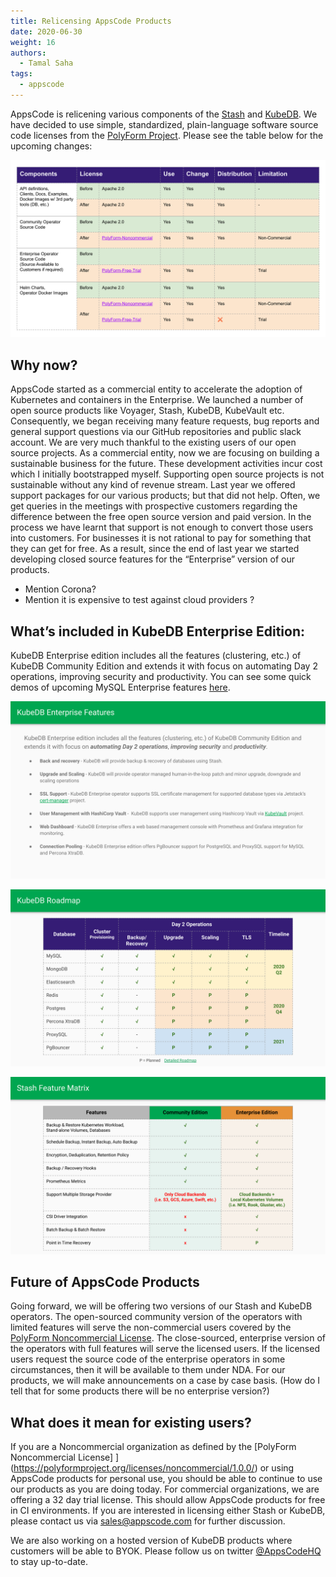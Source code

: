 ```yaml
---
title: Relicensing AppsCode Products
date: 2020-06-30
weight: 16
authors:
  - Tamal Saha
tags:
  - appscode
---
```



AppsCode is relicening various components of the [Stash](https://stash.run) and [KubeDB](https://kubedb.com). We have decided to use simple, standardized, plain-language software source code licenses from the [PolyForm Project](https://polyformproject.org/). Please see the table below for the upcoming changes:

![The KubeVault Overview](appscode-license-changes.svg)

## Why now?
AppsCode started as a commercial entity to accelerate the adoption of Kubernetes and containers in the Enterprise. We launched a number of open source products like Voyager, Stash, KubeDB, KubeVault etc. Consequently, we began receiving many feature requests, bug reports and general support questions via our GitHub repositories and public slack account. We are very much thankful to the existing users of our open source projects. As a commercial entity, now we are focusing on building a sustainable business for the future. These development activities incur cost which I initially bootstrapped myself. Supporting open source projects is not sustainable without any kind of revenue stream. Last year we offered support packages for our various products; but that did not help. Often, we get queries in the meetings with prospective customers regarding the difference between the free open source version and paid version. In the process we have learnt that support is not enough to convert those users into customers. For businesses it is not rational to pay for something that they can get for free. As a result, since the end of last year we started developing closed source features for the “Enterprise” version of our products.


- Mention Corona?
- Mention it is expensive to test against cloud providers ?

## What’s included in KubeDB Enterprise Edition:

KubeDB Enterprise edition includes all the features (clustering, etc.) of KubeDB Community Edition and extends it with focus on automating Day 2 operations, improving security and productivity. You can see some quick demos of upcoming MySQL Enterprise features [here](https://www.youtube.com/playlist?list=PLoiT1Gv2KR1imxr13HareDzWfUvsWWtVY).

![KubeDB Enterprise](kubedb-enterprise.svg)

![KubeDB Roadmap](kubedb-roadmap.svg)

![Stash Feature Matrix](stash-feature-matrix.svg)


## Future of AppsCode Products

Going forward, we will be offering two versions of our Stash and KubeDB operators. The open-sourced community version of the operators with limited features will serve the non-commercial users covered by the [PolyForm Noncommercial License](https://polyformproject.org/licenses/noncommercial/1.0.0/). The close-sourced, enterprise version of the operators with full features  will serve the licensed users. If the licensed users request the source code of the enterprise operators in some circumstances, then it will be available to them under NDA. For our products, we will make announcements on a case by case basis. (How do I tell that for some products there will be no enterprise version?)

## What does it mean for existing users?

If you are a Noncommercial organization as defined by the [PolyForm Noncommercial License] ](https://polyformproject.org/licenses/noncommercial/1.0.0/) or using AppsCode products for personal use, you should be able to continue to use our products as you are doing today. For commercial organizations, we are offering a 32 day trial license. This should allow AppsCode products for free in CI environments. If you are interested in licensing either Stash or KubeDB, please contact us via sales@appscode.com for further discussion.

We are also working on a hosted version of KubeDB products where customers will be able to BYOK. Please follow us on twitter [@AppsCodeHQ](https://twitter.com/intent/follow?screen_name=AppsCodeHQ) to stay up-to-date.
